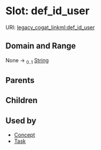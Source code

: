 
# Slot: def_id_user



URI: [legacy_cogat_linkml:def_id_user](https://w3id.org/rwblair/legacy-cogat-linkml/def_id_user)


## Domain and Range

None &#8594;  <sub>0..1</sub> [String](types/String.md)

## Parents


## Children


## Used by

 * [Concept](Concept.md)
 * [Task](Task.md)
